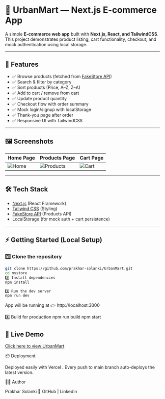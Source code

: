 # 🛒 UrbanMart — Next.js E-commerce App

A simple **E-commerce web app** built with **Next.js, React, and TailwindCSS**.  
This project demonstrates product listing, cart functionality, checkout, and mock authentication using local storage.

---

## 🚀 Features
- ✅ Browse products (fetched from [FakeStore API](https://fakestoreapi.com/))  
- ✅ Search & filter by category  
- ✅ Sort products (Price, A–Z, Z–A)  
- ✅ Add to cart / remove from cart  
- ✅ Update product quantity  
- ✅ Checkout flow with order summary  
- ✅ Mock login/signup with localStorage  
- ✅ Thank-you page after order  
- ✅ Responsive UI with TailwindCSS  

---

## 🖼️ Screenshots
| Home Page | Products Page | Cart Page |
|-----------|---------------|-----------|
| ![Home](https://via.placeholder.com/400x200) | ![Products](https://via.placeholder.com/400x200) | ![Cart](https://via.placeholder.com/400x200) |

---

## 🛠️ Tech Stack
- [Next.js](https://nextjs.org/) (React Framework)
- [Tailwind CSS](https://tailwindcss.com/) (Styling)
- [FakeStore API](https://fakestoreapi.com/) (Products API)
- LocalStorage (for mock auth + cart persistence)

---

## ⚡ Getting Started (Local Setup)

### 1️⃣ Clone the repository
```bash
git clone https://github.com/prakhar-solanki/UrbanMart.git
cd mystore
2️⃣ Install dependencies
npm install

3️⃣ Run the dev server
npm run dev

```
App will be running at 👉 http://localhost:3000

4️⃣ Build for production
npm run build
npm start

## 🔗 Live Demo
[Click here to view UrbanMart]([https://your-live-deployed-link.com](https://mystore-po3b-dvl7weiub-prakhar-solankis-projects.vercel.app))

📦 Deployment

Deployed easily with Vercel
.
Every push to main branch auto-deploys the latest version.

👨‍💻 Author

Prakhar Solanki
🔗 GitHub
 | LinkedIn
